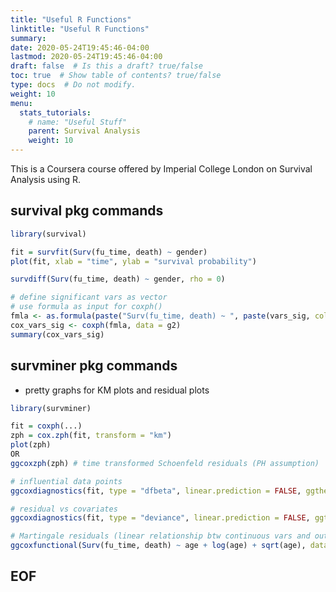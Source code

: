 ```yaml
---
title: "Useful R Functions"
linktitle: "Useful R Functions"
summary:
date: 2020-05-24T19:45:46-04:00
lastmod: 2020-05-24T19:45:46-04:00
draft: false  # Is this a draft? true/false
toc: true  # Show table of contents? true/false
type: docs  # Do not modify.
weight: 10
menu:
  stats_tutorials:
    # name: "Useful Stuff"
    parent: Survival Analysis
    weight: 10
---
```


<!--
1. replace dirdir with page dir (e.g. r_resources)
2. replace ww with weight, or leave blank to sort pages alphabetically
-->

This is a Coursera course offered by Imperial College London on Survival Analysis using R.

## survival pkg commands
```r
library(survival)

fit = survfit(Surv(fu_time, death) ~ gender)
plot(fit, xlab = "time", ylab = "survival probability")

survdiff(Surv(fu_time, death) ~ gender, rho = 0)

# define significant vars as vector
# use formula as input for coxph()
fmla <- as.formula(paste("Surv(fu_time, death) ~ ", paste(vars_sig, collapse=" + "), sep = ""))
cox_vars_sig <- coxph(fmla, data = g2)
summary(cox_vars_sig)
```

## survminer pkg commands
- pretty graphs for KM plots and residual plots
```r
library(survminer)

fit = coxph(...)
zph = cox.zph(fit, transform = "km")
plot(zph)
OR
ggcoxzph(zph) # time transformed Schoenfeld residuals (PH assumption)

# influential data points
ggcoxdiagnostics(fit, type = "dfbeta", linear.prediction = FALSE, ggtheme = theme_bw())

# residual vs covariates
ggcoxdiagnostics(fit, type = "deviance", linear.prediction = FALSE, ggtheme = theme_bw())

# Martingale residuals (linear relationship btw continuous vars and outcome)
ggcoxfunctional(Surv(fu_time, death) ~ age + log(age) + sqrt(age), data = g)

```


## EOF